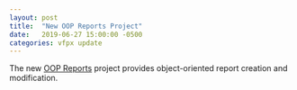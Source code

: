 ```yaml
---
layout: post
title:  "New OOP Reports Project"
date:   2019-06-27 15:00:00 -0500
categories: vfpx update
---
```


The new [OOP Reports](https://github.com/vfpx/oopreports) project provides object-oriented report creation and modification.